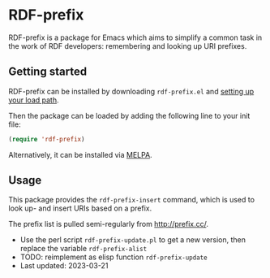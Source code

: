 RDF-prefix
==========

RDF-prefix is a package for Emacs which aims to simplify a common task in the
work of RDF developers: remembering and looking up URI prefixes.

## Getting started

RDF-prefix can be installed by downloading `rdf-prefix.el` and
[setting up your load path](http://www.gnu.org/software/emacs/manual/html_node/emacs/Lisp-Libraries.html).

Then the package can be loaded by adding the following line to your init
file:

```lisp
(require 'rdf-prefix)
```

Alternatively, it can be installed via [MELPA](https://melpa.org/).

## Usage

This package provides the `rdf-prefix-insert` command, which is used to look
up- and insert URIs based on a prefix.

The prefix list is pulled semi-regularly from http://prefix.cc/.
- Use the perl script `rdf-prefix-update.pl` to get a new version, then replace the variable `rdf-prefix-alist`
- TODO: reimplement as elisp function `rdf-prefix-update`
- Last updated: 2023-03-21
